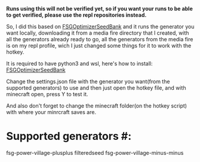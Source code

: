 **Runs using this will not be verified yet, so if you want your runs to be able to get verified, please use the repl repositories instead.**

So, I did this based on [FSGOptimizerSeedBank](https://github.com/Specnr/FSGOptimizedSeedBank/) and it runs the generator you want locally, downloading it from a media fire directory that I created, with all the generators already ready to go, all the generators from the media fire is on my repl profile, wich I just changed some things for it to work with the hotkey.

It is required to have python3 and wsl, here's how to install: [FSGOptimizerSeedBank](https://github.com/Specnr/FSGOptimizedSeedBank/blob/main/README.md)

Change the settings.json file with the generator you want(from the supported generators) to use and then just open the hotkey file, and with minecraft open, press Y to test it.

And also don't forget to change the minecraft folder(on the hotkey script) with where your minrcraft saves are.

# Supported generators #:

fsg-power-village-plusplus
filteredseed
fsg-power-village-minus-minus
